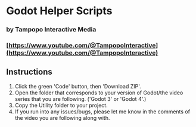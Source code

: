 # Godot Helper Scripts
### by Tampopo Interactive Media
### [https://www.youtube.com/@TampopoInteractive](https://www.youtube.com/@TampopoInteractive)

## Instructions
1. Click the green 'Code' button, then 'Download ZIP'.
2. Open the folder that corresponds to your version of Godot/the video series that you are following. ('Godot 3' or 'Godot 4'.)
3. Copy the Utility folder to your project.
4. If you run into any issues/bugs, please let me know in the comments of the video you are following along with.
